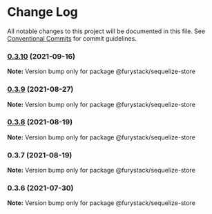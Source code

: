 # Change Log

All notable changes to this project will be documented in this file.
See [Conventional Commits](https://conventionalcommits.org) for commit guidelines.

### [0.3.10](https://github.com/furystack/core/compare/@furystack/sequelize-store@0.3.9...@furystack/sequelize-store@0.3.10) (2021-09-16)

**Note:** Version bump only for package @furystack/sequelize-store






### [0.3.9](https://github.com/furystack/core/compare/@furystack/sequelize-store@0.3.8...@furystack/sequelize-store@0.3.9) (2021-08-27)

**Note:** Version bump only for package @furystack/sequelize-store






### [0.3.8](https://github.com/furystack/core/compare/@furystack/sequelize-store@0.3.7...@furystack/sequelize-store@0.3.8) (2021-08-19)

**Note:** Version bump only for package @furystack/sequelize-store






### 0.3.7 (2021-08-19)

**Note:** Version bump only for package @furystack/sequelize-store






### 0.3.6 (2021-07-30)

**Note:** Version bump only for package @furystack/sequelize-store
